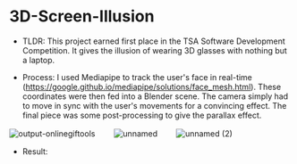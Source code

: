 # 3D-Screen-Illusion
- TLDR:
This project earned first place in the TSA Software Development Competition. It gives the illusion of wearing 3D glasses with nothing but a laptop. 

- Process:
I used Mediapipe to track the user's face in real-time (https://google.github.io/mediapipe/solutions/face_mesh.html). These coordinates were then fed into a Blender scene. The camera simply had to move in sync with the user's movements for a convincing effect. The final piece was some post-processing to give the parallax effect.

![output-onlinegiftools](https://github.com/NoahBSchwartz/3D-Screen-Illusion/assets/44248582/7e6c6c57-22ea-441f-9308-e93fab3f557c)
ㅤㅤ
![unnamed](https://github.com/NoahBSchwartz/3D-Screen-Illusion/assets/44248582/054dbea0-516c-42d0-94dc-0b7e4efcdcaa)
ㅤㅤ
![unnamed (2)](https://github.com/NoahBSchwartz/3D-Screen-Illusion/assets/44248582/5ddadec2-3c3f-4239-b3b5-2ff5bb0fe103)


- Result:


